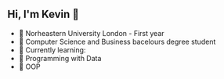 ## Hi, I'm Kevin 👋

- 🔭 Norheastern University London - First year <br/>
- 🌱 Computer Science and Business bacelours degree student<br/>
- 💬 Currently learning:<br/>
- 👯 Programming with Data<br/>
- 🤔 OOP<br/>
